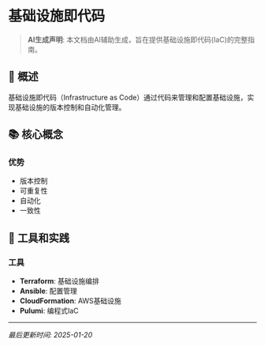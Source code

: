 # 基础设施即代码

> **AI生成声明**: 本文档由AI辅助生成，旨在提供基础设施即代码(IaC)的完整指南。

## 🎯 概述

基础设施即代码（Infrastructure as Code）通过代码来管理和配置基础设施，实现基础设施的版本控制和自动化管理。

## 📚 核心概念

### 优势

- 版本控制
- 可重复性
- 自动化
- 一致性

## 🔧 工具和实践

### 工具

- **Terraform**: 基础设施编排
- **Ansible**: 配置管理
- **CloudFormation**: AWS基础设施
- **Pulumi**: 编程式IaC

---

*最后更新时间: 2025-01-20*
